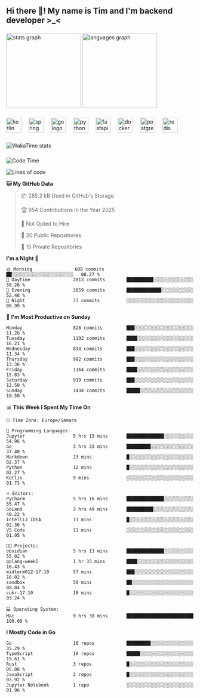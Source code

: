 <h2 align="left">Hi there 👋! My name is Tim and I'm backend developer >_<</h2>

###

<div align="left">
  <img src="https://github-readme-stats-qilm.vercel.app/api?username=intezya&hide_title=false&hide_rank=false&show_icons=true&include_all_commits=true&count_private=true&disable_animations=false&theme=omni&locale=en&hide_border=true&order=1&show=prs_merged&hide=issues" height="200" alt="stats graph"  />
  <img src="https://github-readme-stats-qilm.vercel.app/api/top-langs?username=intezya&locale=en&hide_title=false&layout=donut&langs_count=5&theme=omni&hide_border=true&order=2&exclude_repo=github-readme-stats&hide=Mako,Jupyter%20Notebook" height="200" alt="languages graph"  />
</div>

###

<div align="left">
  <img src="https://img.shields.io/badge/Kotlin-7F52FF?logo=kotlin&logoColor=white&style=for-the-badge" height="40" alt="kotlin logo"  />
  <img width="12" />
  <img src="https://img.shields.io/badge/Spring-6DB33F?logo=spring&logoColor=black&style=for-the-badge" height="40" alt="spring logo"  />
  <img width="12" />
  <img src="https://img.shields.io/badge/Go-00ADD8?logo=go&logoColor=white&style=for-the-badge" height="40" alt="go logo"  />
  <img width="12" />
  <img src="https://img.shields.io/badge/Python-3776AB?logo=python&logoColor=white&style=for-the-badge" height="40" alt="python logo"  />
  <img width="12" />
  <img src="https://img.shields.io/badge/FastAPI-009688?logo=fastapi&logoColor=white&style=for-the-badge" height="40" alt="fastapi logo"  />
  <img width="12" />
  <img src="https://img.shields.io/badge/Docker-2496ED?logo=docker&logoColor=white&style=for-the-badge" height="40" alt="docker logo"  />
  <img width="12" />
  <img src="https://img.shields.io/badge/PostgreSQL-4169E1?logo=postgresql&logoColor=white&style=for-the-badge" height="40" alt="postgresql logo"  />
  <img width="12" />
  <img src="https://img.shields.io/badge/Redis-DC382D?logo=redis&logoColor=white&style=for-the-badge" height="40" alt="redis logo"  />
</div>

###

<picture>
	<source
		srcset="https://github-readme-stats-qilm.vercel.app/api/wakatime?username=intezya&theme=omni&layout=compact&hide_border=true"
		media="(prefers-color-scheme: dark)%2C (prefers-color-scheme: no-preference)"
	/>
	<img alt="WakaTime stats" src="https://github-readme-stats-qilm.vercel.app/api/wakatime?username=intezya&theme=omni&layout=compact&hide_border=true&"/>
</picture>

###

<!--START_SECTION:waka-->
![Code Time](http://img.shields.io/badge/Code%20Time-971%20hrs%2042%20mins-blue)

![Lines of code](https://img.shields.io/badge/From%20Hello%20World%20I%27ve%20Written-1.7%20million%20lines%20of%20code-blue)

**🐱 My GitHub Data** 

> 📦 285.2 kB Used in GitHub's Storage 
 > 
> 🏆 954 Contributions in the Year 2025
 > 
> 🚫 Not Opted to Hire
 > 
> 📜 20 Public Repositories 
 > 
> 🔑 15 Private Repositories 
 > 
**I'm a Night 🦉** 

```text
🌞 Morning                608 commits         ██░░░░░░░░░░░░░░░░░░░░░░░   08.27 % 
🌆 Daytime                2813 commits        ██████████░░░░░░░░░░░░░░░   38.26 % 
🌃 Evening                3859 commits        █████████████░░░░░░░░░░░░   52.48 % 
🌙 Night                  73 commits          ░░░░░░░░░░░░░░░░░░░░░░░░░   00.99 % 
```
📅 **I'm Most Productive on Sunday** 

```text
Monday                   828 commits         ███░░░░░░░░░░░░░░░░░░░░░░   11.26 % 
Tuesday                  1192 commits        ████░░░░░░░░░░░░░░░░░░░░░   16.21 % 
Wednesday                834 commits         ███░░░░░░░░░░░░░░░░░░░░░░   11.34 % 
Thursday                 982 commits         ███░░░░░░░░░░░░░░░░░░░░░░   13.36 % 
Friday                   1164 commits        ████░░░░░░░░░░░░░░░░░░░░░   15.83 % 
Saturday                 919 commits         ███░░░░░░░░░░░░░░░░░░░░░░   12.50 % 
Sunday                   1434 commits        █████░░░░░░░░░░░░░░░░░░░░   19.50 % 
```


📊 **This Week I Spent My Time On** 

```text
🕑︎ Time Zone: Europe/Samara

💬 Programming Languages: 
Jupyter                  5 hrs 13 mins       ██████████████░░░░░░░░░░░   54.96 % 
Go                       3 hrs 33 mins       █████████░░░░░░░░░░░░░░░░   37.40 % 
Markdown                 13 mins             █░░░░░░░░░░░░░░░░░░░░░░░░   02.37 % 
Python                   12 mins             █░░░░░░░░░░░░░░░░░░░░░░░░   02.27 % 
Kotlin                   9 mins              ░░░░░░░░░░░░░░░░░░░░░░░░░   01.73 % 

🔥 Editors: 
PyCharm                  5 hrs 16 mins       ██████████████░░░░░░░░░░░   55.47 % 
GoLand                   3 hrs 49 mins       ██████████░░░░░░░░░░░░░░░   40.22 % 
IntelliJ IDEA            13 mins             █░░░░░░░░░░░░░░░░░░░░░░░░   02.36 % 
VS Code                  11 mins             ░░░░░░░░░░░░░░░░░░░░░░░░░   01.95 % 

🐱‍💻 Projects: 
obsidian                 5 hrs 13 mins       ██████████████░░░░░░░░░░░   55.02 % 
golang-week5             1 hr 33 mins        ████░░░░░░░░░░░░░░░░░░░░░   16.43 % 
midterm012-17.10         57 mins             ███░░░░░░░░░░░░░░░░░░░░░░   10.02 % 
sandbox                  50 mins             ██░░░░░░░░░░░░░░░░░░░░░░░   08.84 % 
cukr-17.10               18 mins             █░░░░░░░░░░░░░░░░░░░░░░░░   03.24 % 

💻 Operating System: 
Mac                      9 hrs 30 mins       █████████████████████████   100.00 % 
```

**I Mostly Code in Go** 

```text
Go                       18 repos            █████████░░░░░░░░░░░░░░░░   35.29 % 
TypeScript               10 repos            █████░░░░░░░░░░░░░░░░░░░░   19.61 % 
Rust                     3 repos             █░░░░░░░░░░░░░░░░░░░░░░░░   05.88 % 
JavaScript               2 repos             █░░░░░░░░░░░░░░░░░░░░░░░░   03.92 % 
Jupyter Notebook         1 repo              ░░░░░░░░░░░░░░░░░░░░░░░░░   01.96 % 
```




<!--END_SECTION:waka-->
